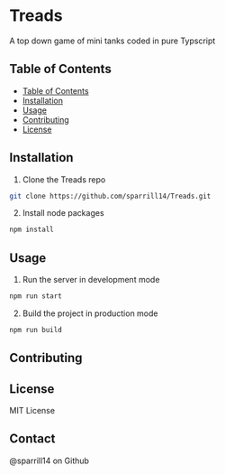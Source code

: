 # Treads

A top down game of mini tanks coded in pure Typscript

## Table of Contents

- [Table of Contents](#table-of-contents)
- [Installation](#installation)
- [Usage](#usage)
- [Contributing](#contributing)
- [License](#license)

## Installation

1. Clone the Treads repo
```sh
git clone https://github.com/sparrill14/Treads.git
```
2. Install node packages
```sh
npm install
```

## Usage
1. Run the server in development mode
```sh
npm run start
```
2. Build the project in production mode
```sh
npm run build
```

## Contributing

## License
MIT License

## Contact
@sparrill14 on Github
